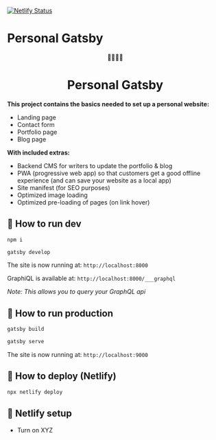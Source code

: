[![Netlify Status](https://api.netlify.com/api/v1/badges/8280c50c-658d-4ec9-929d-d24edfb48cc1/deploy-status)](https://app.netlify.com/sites/silly-agnesi-43a1cd/deploys)

# Personal Gatsby

<p align="center">
  🙆‍♀🙆‍♂
</p>
<h1 align="center">
  Personal Gatsby
</h1>

**This project contains the basics needed to set up a personal website:**

- Landing page
- Contact form
- Portfolio page
- Blog page

**With included extras:**

- Backend CMS for writers to update the portfolio & blog
- PWA (progressive web app) so that customers get a good offline experience (and can save your website as a local app)
- Site manifest (for SEO purposes)
- Optimized image loading
- Optimized pre-loading of pages (on link hover)

## 🚀 How to run dev

```sh
npm i
```

```sh
gatsby develop
```

The site is now running at: `http://localhost:8000`

GraphiQL is available at: `http://localhost:8000/___graphql`

_Note: This allows you to query your GraphQL api_

## 🚀 How to run production

```sh
gatsby build
```

```sh
gatsby serve
```

The site is now running at: `http://localhost:9000`

## 💫 How to deploy (Netlify)

```sh
npx netlify deploy
```

## 🚀 Netlify setup

- Turn on XYZ
